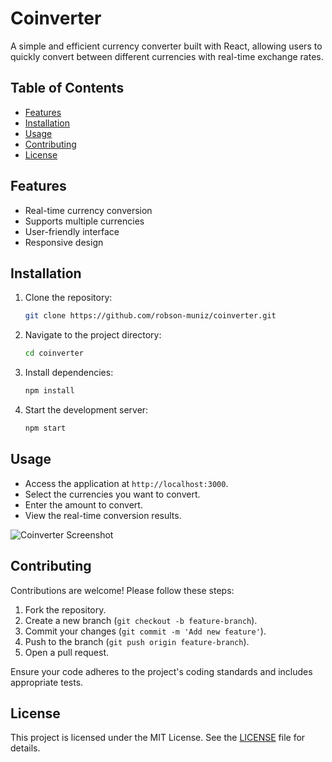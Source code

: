 # Coinverter

A simple and efficient currency converter built with React, allowing users to quickly convert between different currencies with real-time exchange rates.

## Table of Contents

- [Features](#features)
- [Installation](#installation)
- [Usage](#usage)
- [Contributing](#contributing)
- [License](#license)

## Features

- Real-time currency conversion
- Supports multiple currencies
- User-friendly interface
- Responsive design

## Installation

1. Clone the repository:
   ```bash
   git clone https://github.com/robson-muniz/coinverter.git
   ```
2. Navigate to the project directory:
   ```bash
   cd coinverter
   ```
3. Install dependencies:
   ```bash
   npm install
   ```
4. Start the development server:
   ```bash
   npm start
   ```

## Usage

- Access the application at `http://localhost:3000`.
- Select the currencies you want to convert.
- Enter the amount to convert.
- View the real-time conversion results.

![Coinverter Screenshot](https://github.com/user-attachments/assets/3fc3105f-edcc-45e3-96f2-828a018de164)


## Contributing

Contributions are welcome! Please follow these steps:

1. Fork the repository.
2. Create a new branch (`git checkout -b feature-branch`).
3. Commit your changes (`git commit -m 'Add new feature'`).
4. Push to the branch (`git push origin feature-branch`).
5. Open a pull request.

Ensure your code adheres to the project's coding standards and includes appropriate tests.

## License

This project is licensed under the MIT License. See the [LICENSE](LICENSE) file for details.

